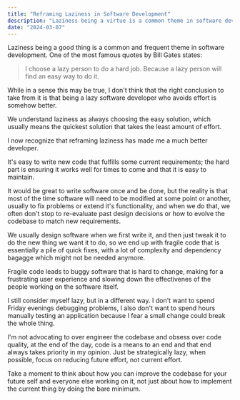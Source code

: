```yaml
---
title: "Reframing Laziness in Software Development"
description: "Laziness being a virtue is a common theme in software development. I think it's misguided."
date: "2024-03-07"
---
```


Laziness being a good thing is a common and frequent theme in software development. One of the most famous quotes by Bill Gates states:

> I choose a lazy person to do a hard job. Because a lazy person will find an easy way to do it.

While in a sense this may be true, I don't think that the right conclusion to take from it is that being a lazy software developer who avoids effort is somehow better.

We understand laziness as always choosing the easy solution, which usually means the quickest solution that takes the least amount of effort.

I now recognize that reframing laziness has made me a much better developer.

It's easy to write new code that fulfills some current requirements; the hard part is ensuring it works well for times to come and that it is easy to maintain.

It would be great to write software once and be done, but the reality is that most of the time software will need to be modified at some point or another, usually to fix problems or extend it's functionality, and when we do that, we often don't stop to re-evaluate past design decisions or how to evolve the codebase to match new requirements.

We usually design software when we first write it, and then just tweak it to do the new thing we want it to do, so we end up with fragile code that is essentially a pile of quick fixes, with a lot of complexity and dependency bagagge which might not be needed anymore.

Fragile code leads to buggy software that is hard to change, making for a frustrating user experience and slowing down the effectivenes of the people working on the software itself.

I still consider myself lazy, but in a different way. I don't want to spend Friday evenings debugging problems, I also don't want to spend hours manually testing an application because I fear a small change could break the whole thing.

I'm not advocating to over engineer the codebase and obsess over code quality, at the end of the day, code is a means to an end and that end always takes priority in my opinion. Just be strategically lazy, when possible, focus on reducing future effort, not current effort.

Take a moment to think about how you can improve the codebase for your future self and everyone else working on it, not just about how to implement the current thing by doing the bare minimum.
